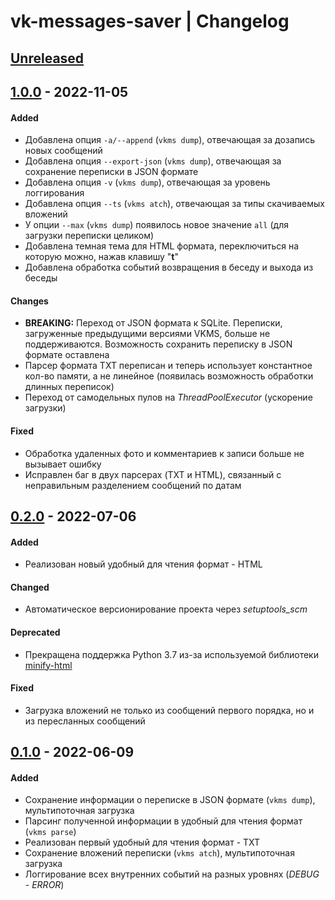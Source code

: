 # vk-messages-saver | Changelog

## [Unreleased]

## [1.0.0] - 2022-11-05
#### Added
- Добавлена опция `-a/--append` (`vkms dump`), отвечающая за дозапись новых сообщений
- Добавлена опция `--export-json` (`vkms dump`), отвечающая за сохранение переписки в JSON формате
- Добавлена опция `-v` (`vkms dump`), отвечающая за уровень логгирования
- Добавлена опция `--ts` (`vkms atch`), отвечающая за типы скачиваемых вложений
- У опции `--max` (`vkms dump`) появилось новое значение `all` (для загрузки переписки целиком)
- Добавлена темная тема для HTML формата, переключиться на которую можно, нажав клавишу "**t**"
- Добавлена обработка событий возвращения в беседу и выхода из беседы
#### Changes
- **BREAKING:** Переход от JSON формата к SQLite. Переписки, загруженные предыдущими версиями
VKMS, больше не поддерживаются. Возможность сохранить переписку в JSON формате оставлена
- Парсер формата TXT переписан и теперь использует константное кол-во памяти, а не линейное
(появилась возможность обработки длинных переписок)
- Переход от самодельных пулов на *ThreadPoolExecutor* (ускорение загрузки)
#### Fixed
- Обработка удаленных фото и комментариев к записи больше не вызывает ошибку
- Исправлен баг в двух парсерах (TXT и HTML), связанный с неправильным разделением сообщений по датам


## [0.2.0] - 2022-07-06
#### Added
- Реализован новый удобный для чтения формат - HTML
#### Changed
- Автоматическое версионирование проекта через *setuptools_scm*
#### Deprecated
- Прекращена поддержка Python 3.7 из-за используемой библиотеки [minify-html](https://pypi.org/project/minify-html/)
#### Fixed
- Загрузка вложений не только из сообщений первого порядка, но и из пересланных сообщений

## [0.1.0] - 2022-06-09
#### Added
- Сохранение информации о переписке в JSON формате (`vkms dump`), мультипоточная загрузка
- Парсинг полученной информации в удобный для чтения формат (`vkms parse`)
- Реализован первый удобный для чтения формат - TXT
- Сохранение вложений переписки (`vkms atch`), мультипоточная загрузка
- Логгирование всех внутренних событий на разных уровнях (*DEBUG* - *ERROR*)

[Unreleased]: https://github.com/YariKartoshe4ka/vk-messages-saver/compare/1.0.0...HEAD
[1.0.0]: https://github.com/YariKartoshe4ka/vk-messages-saver/compare/0.2.0...1.0.0
[0.2.0]: https://github.com/YariKartoshe4ka/vk-messages-saver/compare/0.1.0...0.2.0
[0.1.0]: https://github.com/YariKartoshe4ka/vk-messages-saver/releases/tag/0.1.0
